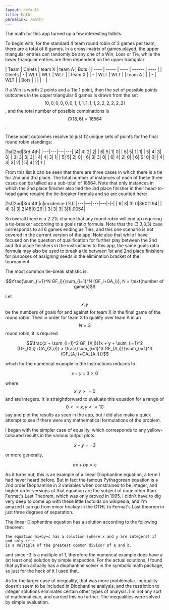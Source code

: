 ```yaml
---
layout: default
title: Math
permalink: /math/
---
```

The math for this app turned up a few interesting tidbits. 

To begin with, for the standard 4 team round robin of 3 games per team, there are a total of 6 games. In a cross-matrix of games played, the upper triangular entries can randomly be any one of a Win, Loss or Tie, while the lower triangular entries are then dependent on the upper triangular:

 | Team | Chiefs | team X | team A | Bots | 
    | ---- | ----- | ---- | ------ | ---- |
    | Chiefs | -   | WLT    | WLT      | WLT    |
    | team X    |      | -    | WLT      | WLT    |
    | team A    |      |     | -      | WLT    |
    | Bots |      |     |       | -    |

If a Win is worth 2 points and a Tie 1 point, then the set of possible points outcomes in the upper triangular 6 games is drawn from the set $$[0, 0, 0, 0, 0, 0, 1, 1, 1, 1, 1, 1, 2, 2, 2, 2, 2, 2]$$, and the total number of possible combinations is $$C(18,6) = 18564$$.

These point outcomes resolve to just 12 unique sets of points for the final round robin standings:

|1st|2nd|3rd|4th|
    |---|---|---|---|
    |4| 4| 2| 2|
    | 6| 5| 1| 0|
    | 5| 5| 1| 1|
    | 5| 4| 3| 0|
    | 3| 3| 3| 3|
    | 4| 4| 3| 1|
    | 5| 5| 2| 0|
    | 6| 3| 3| 0|
    | 6| 4| 2| 0|
    | 6| 6| 0| 0|
    | 4| 3| 3| 2|
    | 5| 4| 2| 1 |

From this list it can be seen that there are three cases in which there is a tie for 2nd and 3rd place. The total number of instances of each of these three cases can be tallied as a sub-total of 18564. Note that only instances in which the 2nd place finisher also tied the 3rd place finisher in their head-to-head game require the tie-breaker formula and so are counted here:

|1st|2nd|3rd|4th|n|incidence (%)|
    |---|---|---|---|-|-|
    | 6| 3| 3| 0|360|1.94|
    | 4| 3| 3| 2|48|0.26|
    | 3| 3| 3| 3|1|.0054|

So overall there is a 2.2% chance that any round robin will end up requiring a tie-breaker according to a goals ratio formula. Note that the (3,3,3,3) case corresponds to all 6 games ending as Ties, and this one scenario is not covered in the current version of the app. Note also that while I have focused on the question of qualification for further play between the 2nd and 3rd place finishers in the instructions to this app, the same goals ratio formula may also be used to break a tie between 1st and 2nd place finishers for purposes of assigning seeds in the elimination bracket of the tournament. 

The most common tie-break statistic is:

$$\frac{\sum_{i=1}^N GF_i}{\sum_{i=1}^N (GF_i+GA_i)}, N = \text{number of games}$$

Let $$x,y$$ be the numbers of goals for and against for team X in the final game of the round robin. Then in order for team X to qualify over team A in an $$N=3$$ round robin, it is required

$$\frac{x + \sum_{i=1}^2 GF_{X,i}}{x + y + \sum_{i=1}^2 (GF_{X,i}+GA_{X,i})} > \frac{\sum_{i=1}^3 GF_{A,i}}{\sum_{i=1}^3 (GF_{A,i}+GA_{A,i})}$$

which for the numerical example in the Instructions reduces to 

$$x - y + 3 > 0 $$

where $$x,y>=0$$ and are integers. It is straightforward to evaluate this equation for a range of $$0<=x,y<=10$$ say and plot the results as seen in the app, but I did also make a quick attempt to see if there were any mathematical formulations of the problem.

I began with the simpler case of equality, which corresponds to any yellow-coloured results in the various output plots.

$$x - y  = -3 $$

or more generally,

$$ ax + by = c $$

As it turns out, this is an example of a linear Diophantine equation, a term I had never heard before. But in fact the famous Pythagorean equation is a 2nd order Diophantine in 3 variables when constrained to be integer, and higher order versions of that equation are the subject of none other than Fermat's Last Theorem, which was only proved in 1995. I didn't have to dig very deep to come up with these little factoids on wikipedia, and I'm amazed I can go from minor hockey in the GTHL to Fermat's Last theorem in just three degrees of separation.

The linear Diophantine equation has a solution according to the following theorem:

```
The equation ax+by=c has a solution (where x and y are integers) if and only if c 
is a multiple of the greatest common divisor of a and b.
```
and since -3 is a multiple of 1, therefore the numerical example does have a (at least one) solution by simple inspection. For the actual solutions, I found that python actually has a diophantine solver in the symbolic math package, so just for the heck of it I used that. 

As for the larger case of inequality, that was more problematic. Inequality doesn't seem to be included in Diophantine analysis, and the restriction to integer solutions eliminates certain other types of analysis. I'm not any sort of mathematician, and carried this no further. The inequalities were solved by simple evaluation.   
